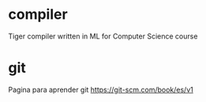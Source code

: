 # compiler
Tiger compiler written in ML for Computer Science course


# git
Pagina para aprender git
https://git-scm.com/book/es/v1
